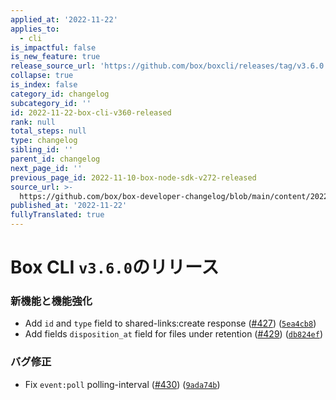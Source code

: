 ```yaml
---
applied_at: '2022-11-22'
applies_to:
  - cli
is_impactful: false
is_new_feature: true
release_source_url: 'https://github.com/box/boxcli/releases/tag/v3.6.0'
collapse: true
is_index: false
category_id: changelog
subcategory_id: ''
id: 2022-11-22-box-cli-v360-released
rank: null
total_steps: null
type: changelog
sibling_id: ''
parent_id: changelog
next_page_id: ''
previous_page_id: 2022-11-10-box-node-sdk-v272-released
source_url: >-
  https://github.com/box/box-developer-changelog/blob/main/content/2022/11-22-box-cli-v360-released.md
published_at: '2022-11-22'
fullyTranslated: true
---
```

# Box CLI `v3.6.0`のリリース

### 新機能と機能強化

* Add `id` and `type` field to shared-links:create response ([#427][1]) ([`5ea4cb8`][2])
* Add fields `disposition_at` field for files under retention ([#429][3]) ([`db824ef`][4])

### バグ修正

* Fix `event:poll` polling-interval ([#430][5]) ([`9ada74b`][6])

[1]: https://github.com/box/boxcli/issues/427

[2]: https://github.com/box/boxcli/commit/5ea4cb82294188dd30563ef9cea2c8e0b76bbfae

[3]: https://github.com/box/boxcli/issues/429

[4]: https://github.com/box/boxcli/commit/db824ef0b4111810b7902896062c950ef9ac01b3

[5]: https://github.com/box/boxcli/issues/430

[6]: https://github.com/box/boxcli/commit/9ada74b09eb5aa0e09881946a4f7f30e2d68e037
